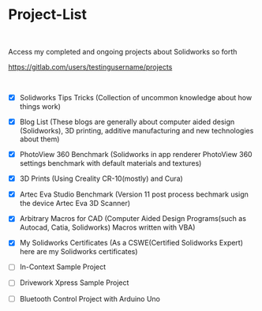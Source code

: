 # Project-List

<br>

Access my completed and ongoing projects about Solidworks so forth


https://gitlab.com/users/testingusername/projects

<br>

- [x] Solidworks Tips Tricks (Collection of uncommon knowledge about how things work)
  
- [x] Blog List (These blogs are generally about computer aided design (Solidworks), 3D printing, additive manufacturing and new technologies about them)

- [x] PhotoView 360 Benchmark (Solidworks in app renderer PhotoView 360 settings benchmark with default materials and textures)

- [x] 3D Prints (Using Creality CR-10(mostly) and Cura)

- [x] Artec Eva Studio Benchmark (Version 11 post process bechmark usign the device Artec Eva 3D Scanner)

- [x] Arbitrary Macros for CAD (Computer Aided Design Programs(such as Autocad, Catia, Solidworks) Macros written with VBA)

- [x] My Solidworks Certificates (As a CSWE(Certified Solidworks Expert) here are my Solidworks certificates)

- [ ] In-Context Sample Project

- [ ] Drivework Xpress Sample Project

- [ ] Bluetooth Control Project with Arduino Uno
